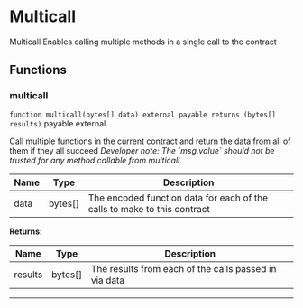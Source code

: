 

# Multicall


Multicall
Enables calling multiple methods in a single call to the contract




## Functions
### multicall


`function multicall(bytes[] data) external payable returns (bytes[] results)` payable external

Call multiple functions in the current contract and return the data from all of them if they all succeed
*Developer note: The &#x60;msg.value&#x60; should not be trusted for any method callable from multicall.*



| Name | Type | Description |
| ---- | ---- | ----------- |
| data | bytes[] | The encoded function data for each of the calls to make to this contract |

**Returns:**

| Name | Type | Description |
| ---- | ---- | ----------- |
| results | bytes[] | The results from each of the calls passed in via data |





---

